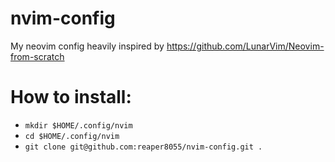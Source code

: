 # nvim-config
My neovim config heavily inspired by https://github.com/LunarVim/Neovim-from-scratch

# How to install:

- ```mkdir $HOME/.config/nvim```
- ```cd $HOME/.config/nvim```
- ```git clone git@github.com:reaper8055/nvim-config.git .```
